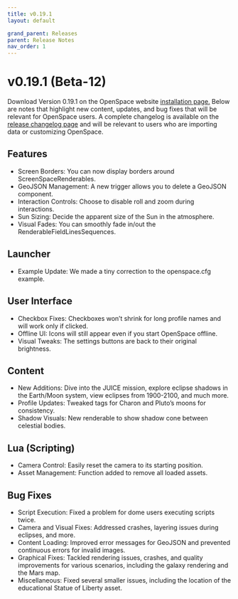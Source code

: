 ```yaml
---
title: v0.19.1
layout: default

grand_parent: Releases
parent: Release Notes
nav_order: 1
---
```


# v0.19.1 (Beta-12)

Download Version 0.19.1 on the OpenSpace website [installation page.](https://openspaceproject.com/version-0191) Below are notes that highlight new content, updates, and bug fixes that will be relevant for OpenSpace users. A complete changelog is available on the [release changelog page](/docs/general/releases/changelog/0.19.html) and will be relevant to users who are importing data or customizing OpenSpace.

## Features

- Screen Borders: You can now display borders around ScreenSpaceRenderables.
- GeoJSON Management: A new trigger allows you to delete a GeoJSON component.
- Interaction Controls: Choose to disable roll and zoom during interactions.
- Sun Sizing: Decide the apparent size of the Sun in the atmosphere.
- Visual Fades: You can smoothly fade in/out the RenderableFieldLinesSequences.

## Launcher
- Example Update: We made a tiny correction to the openspace.cfg example.

## User Interface
- Checkbox Fixes: Checkboxes won’t shrink for long profile names and will work only if clicked.
- Offline UI: Icons will still appear even if you start OpenSpace offline.
- Visual Tweaks: The settings buttons are back to their original brightness.

## Content
- New Additions: Dive into the JUICE mission, explore eclipse shadows in the Earth/Moon system, view eclipses from 1900-2100, and much more.
- Profile Updates: Tweaked tags for Charon and Pluto’s moons for consistency.
- Shadow Visuals: New renderable to show shadow cone between celestial bodies.

## Lua (Scripting)
- Camera Control: Easily reset the camera to its starting position.
- Asset Management: Function added to remove all loaded assets.

## Bug Fixes
- Script Execution: Fixed a problem for dome users executing scripts twice.
- Camera and Visual Fixes: Addressed crashes, layering issues during eclipses, and more.
- Content Loading: Improved error messages for GeoJSON and prevented continuous errors for invalid images.
- Graphical Fixes: Tackled rendering issues, crashes, and quality improvements for various scenarios, including the galaxy rendering and the Mars map.
- Miscellaneous: Fixed several smaller issues, including the location of the educational Statue of Liberty asset.


